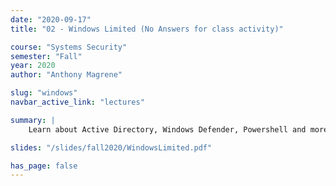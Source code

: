 ```yaml
---
date: "2020-09-17"
title: "02 - Windows Limited (No Answers for class activity)"

course: "Systems Security"
semester: "Fall"
year: 2020
author: "Anthony Magrene"

slug: "windows"
navbar_active_link: "lectures"

summary: |
    Learn about Active Directory, Windows Defender, Powershell and more!

slides: "/slides/fall2020/WindowsLimited.pdf"

has_page: false
---
```

